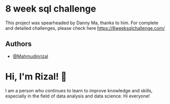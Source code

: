 
# 8 week sql challenge

This project was spearheaded by Danny Ma, thanks to him. For complete and detailed challenges, please check here https://8weeksqlchallenge.com/

## Authors

- [@Mahmudinrizal](https://github.com/mahmudinrizal)



# Hi, I'm Rizal! 👋

I am a person who continues to learn to improve knowledge and skills, especially in the field of data analysis and data science. Hi everyone!